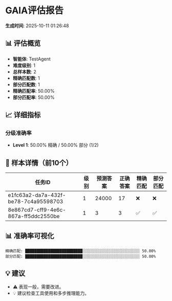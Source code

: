 # GAIA评估报告

**生成时间**: 2025-10-11 01:26:48

## 📊 评估概览

- **智能体**: TestAgent
- **难度级别**: 1
- **总样本数**: 2
- **精确匹配数**: 1
- **部分匹配数**: 1
- **精确匹配率**: 50.00%
- **部分匹配率**: 50.00%

## 📈 详细指标

### 分级准确率

- **Level 1**: 50.00% 精确 / 50.00% 部分 (1/2)

## 📝 样本详情（前10个）

| 任务ID | 级别 | 预测答案 | 正确答案 | 精确匹配 | 部分匹配 |
|--------|------|----------|----------|----------|----------|
| e1fc63a2-da7a-432f-be78-7c4a95598703 | 1 | 24000 | 17 | ❌ | ❌ |
| 8e867cd7-cff9-4e6c-867a-ff5ddc2550be | 1 | 3 | 3 | ✅ | ✅ |

## 📊 准确率可视化

```
精确匹配: █████████████████████████░░░░░░░░░░░░░░░░░░░░░░░░░ 50.00%
部分匹配: █████████████████████████░░░░░░░░░░░░░░░░░░░░░░░░░ 50.00%
```

## 💡 建议

- ⚠️ 表现一般，需要改进。
- 💡 建议检查工具使用和多步推理能力。

